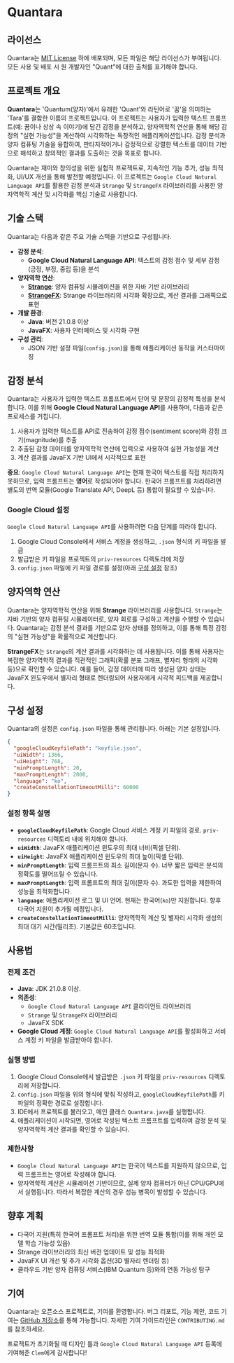 # Quantara

## 라이선스

Quantara는 [MIT License](LICENSE) 하에 배포되며, 모든 파일은 해당 라이선스가 부여됩니다. 모든 사용 및 배포 시 원 개발자인 "Quant"에 대한 출처를 표기해야 합니다.

## 프로젝트 개요

**Quantara**는 'Quantum(양자)'에서 유래한 'Quant'와 라틴어로 '꿈'을 의미하는 'Tara'를 결합한 이름의 프로젝트입니다. 이 프로젝트는 사용자가 입력한 텍스트 프롬프트(예: 꿈이나 상상 속
이야기)에 담긴 감정을 분석하고, 양자역학적 연산을 통해 해당 감정의 "실현 가능성"을 계산하여 시각화하는 독창적인 애플리케이션입니다. 감정 분석과 양자 컴퓨팅 기술을 융합하여, 판타지적이거나 감정적으로 강렬한
텍스트를 데이터 기반으로 해석하고 창의적인 결과를 도출하는 것을 목표로 합니다.

Quantara는 재미와 창의성을 위한 실험적 프로젝트로, 지속적인 기능 추가, 성능 최적화, UI/UX 개선을 통해 발전할 예정입니다. 이 프로젝트는 `Google Cloud Natural Language API`를
활용한 감정 분석과 `Strange` 및 `StrangeFX` 라이브러리를 사용한 양자역학적 계산 및 시각화를 핵심 기술로 사용합니다.

## 기술 스택

Quantara는 다음과 같은 주요 기술 스택을 기반으로 구성됩니다.

- **감정 분석**:
    - **Google Cloud Natural Language API**: 텍스트의 감정 점수 및 세부 감정(긍정, 부정, 중립 등)을 분석
- **양자역학 연산**:
    - **[Strange](https://github.com/redfx-quantum/strange)**: 양자 컴퓨팅 시뮬레이션을 위한 자바 기반 라이브러리
    - **[StrangeFX](https://github.com/redfx-quantum/strangefx)**: Strange 라이브러리의 시각화 확장으로, 계산 결과를 그래픽으로 표현
- **개발 환경**:
    - **Java**: 버전 21.0.8 이상
    - **JavaFX**: 사용자 인터페이스 및 시각화 구현
- **구성 관리**:
    - JSON 기반 설정 파일(`config.json`)을 통해 애플리케이션 동작을 커스터마이징

## 감정 분석

Quantara는 사용자가 입력한 텍스트 프롬프트에서 단어 및 문장의 감정적 특성을 분석합니다. 이를 위해 **Google Cloud Natural Language API**를 사용하며, 다음과 같은 프로세스를
거칩니다.

1. 사용자가 입력한 텍스트를 API로 전송하여 감정 점수(sentiment score)와 감정 크기(magnitude)를 추출
2. 추출된 감정 데이터를 양자역학적 연산에 입력으로 사용하여 실현 가능성을 계산
3. 계산 결과를 JavaFX 기반 UI에서 시각적으로 표현

**중요**: `Google Cloud Natural Language API`는 현재 한국어 텍스트를 직접 처리하지 못하므로, 입력 프롬프트는 **영어**로 작성되어야 합니다. 한국어 프롬프트를 처리하려면 별도의
번역 모듈(Google Translate API, DeepL 등) 통합이 필요할 수 있습니다.

### Google Cloud 설정

`Google Cloud Natural Language API`를 사용하려면 다음 단계를 따라야 합니다.

1. Google Cloud Console에서 서비스 계정을 생성하고, `.json` 형식의 키 파일을 발급
2. 발급받은 키 파일을 프로젝트의 `priv-resources` 디렉토리에 저장
3. `config.json` 파일에 키 파일 경로를 설정(아래 [구성 설정](#구성-설정) 참조)

## 양자역학 연산

Quantara는 양자역학적 연산을 위해 **Strange** 라이브러리를 사용합니다. `Strange`는 자바 기반의 양자 컴퓨팅 시뮬레이터로, 양자 회로를 구성하고 계산을 수행할 수 있습니다. Quantara는
감정 분석 결과를 기반으로 양자 상태를 정의하고, 이를 통해 특정 감정의 "실현 가능성"을 확률적으로 계산합니다.

**StrangeFX**는 `Strange`의 계산 결과를 시각화하는 데 사용됩니다. 이를 통해 사용자는 복잡한 양자역학적 결과를 직관적인 그래픽(확률 분포 그래프, 별자리 형태의 시각화 등)으로 확인할 수
있습니다. 예를 들어, 감정 데이터에 따라 생성된 양자 상태는 JavaFX 윈도우에서 별자리 형태로 렌더링되어 사용자에게 시각적 피드백을 제공합니다.

## 구성 설정

Quantara의 설정은 `config.json` 파일을 통해 관리됩니다. 아래는 기본 설정입니다.

```json
{
  "googleCloudKeyfilePath": "keyfile.json",
  "uiWidth": 1366,
  "uiHeight": 768,
  "minPromptLength": 20,
  "maxPromptLength": 2000,
  "language": "ko",
  "createConstellationTimeoutMilli": 60000
}
```

### 설정 항목 설명

- **`googleCloudKeyfilePath`**: Google Cloud 서비스 계정 키 파일의 경로. `priv-resources` 디렉토리 내에 위치해야 합니다.
- **`uiWidth`**: JavaFX 애플리케이션 윈도우의 최대 너비(픽셀 단위).
- **`uiHeight`**: JavaFX 애플리케이션 윈도우의 최대 높이(픽셀 단위).
- **`minPromptLength`**: 입력 프롬프트의 최소 길이(문자 수). 너무 짧은 입력은 분석의 정확도를 떨어뜨릴 수 있습니다.
- **`maxPromptLength`**: 입력 프롬프트의 최대 길이(문자 수). 과도한 입력을 제한하여 성능을 최적화합니다.
- **`language`**: 애플리케이션 로그 및 UI 언어. 현재는 한국어(`ko`)만 지원합니다. 향후 다국어 지원이 추가될 예정입니다.
- **`createConstellationTimeoutMilli`**: 양자역학적 계산 및 별자리 시각화 생성의 최대 대기 시간(밀리초). 기본값은 60초입니다.

## 사용법

### 전제 조건

- **Java**: JDK 21.0.8 이상.
- **의존성**:
    - `Google Cloud Natural Language API` 클라이언트 라이브러리
    - `Strange` 및 `StrangeFX` 라이브러리
    - JavaFX SDK
- **Google Cloud 계정**: `Google Cloud Natural Language API`를 활성화하고 서비스 계정 키 파일을 발급받아야 합니다.

### 실행 방법

1. Google Cloud Console에서 발급받은 `.json` 키 파일을 `priv-resources` 디렉토리에 저장합니다.
2. `config.json` 파일을 위의 형식에 맞춰 작성하고, `googleCloudKeyfilePath`를 키 파일의 정확한 경로로 설정합니다.
3. IDE에서 프로젝트를 불러오고, 메인 클래스 `Quantara.java`를 실행합니다.
4. 애플리케이션이 시작되면, 영어로 작성된 텍스트 프롬프트를 입력하여 감정 분석 및 양자역학적 계산 결과를 확인할 수 있습니다.

### 제한사항

- `Google Cloud Natural Language API`는 한국어 텍스트를 지원하지 않으므로, 입력 프롬프트는 영어로 작성해야 합니다.
- 양자역학적 계산은 시뮬레이션 기반이므로, 실제 양자 컴퓨터가 아닌 CPU/GPU에서 실행됩니다. 따라서 복잡한 계산의 경우 성능 병목이 발생할 수 있습니다.

## 향후 계획

- 다국어 지원(특히 한국어 프롬프트 처리)을 위한 번역 모듈 통합(이를 위해 개인 모델 학습 가능성 있음)
- Strange 라이브러리의 최신 버전 업데이트 및 성능 최적화
- JavaFX UI 개선 및 추가 시각화 옵션(3D 별자리 렌더링 등)
- 클라우드 기반 양자 컴퓨팅 서비스(IBM Quantum 등)와의 연동 가능성 탐구

## 기여

Quantara는 오픈소스 프로젝트로, 기여를 환영합니다. 버그 리포트, 기능 제안, 코드 기여는 [GitHub 저장소](https://github.com/Quant-Off/)를 통해 가능합니다. 자세한 기여
가이드라인은 `CONTRIBUTING.md`를 참조하세요.

프로젝트가 초기화될 때 디자인 틀과 `Google Cloud Natural Language API` 등록에 기여해준 `Clem`에게 감사합니다!